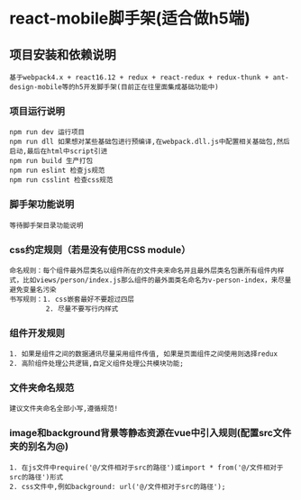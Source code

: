 # react-mobile脚手架(适合做h5端)

## 项目安装和依赖说明
```
基于webpack4.x + react16.12 + redux + react-redux + redux-thunk + ant-design-mobile等的h5开发脚手架(目前正在往里面集成基础功能中)
```
### 项目运行说明
```
npm run dev 运行项目
npm run dll 如果想对某些基础包进行预编译,在webpack.dll.js中配置相关基础包,然后启动,最后在html中script引进
npm run build 生产打包
npm run eslint 检查js规范
npm run csslint 检查css规范
```

### 脚手架功能说明
```
等待脚手架目录功能说明
```
### css约定规则（若是没有使用CSS module）
```
命名规则：每个组件最外层类名以组件所在的文件夹来命名并且最外层类名包裹所有组件内样式，比如views/person/index.js那么组件的最外面类名命名为v-person-index，来尽量避免变量名污染
书写规则：1. css嵌套最好不要超过四层
         2. 尽量不要写行内样式
```
### 组件开发规则
```
1. 如果是组件之间的数据通讯尽量采用组件传值, 如果是页面组件之间使用则选择redux
2. 高阶组件处理公共逻辑,自定义组件处理公共模块功能;
```
### 文件夹命名规范
```
建议文件夹命名全部小写,遵循规范!
```
### image和background背景等静态资源在vue中引入规则(配置src文件夹的别名为@)
```
1. 在js文件中require('@/文件相对于src的路径')或import * from('@/文件相对于src的路径')形式
2. css文件中,例如background: url('@/文件相对于src的路径');
```
